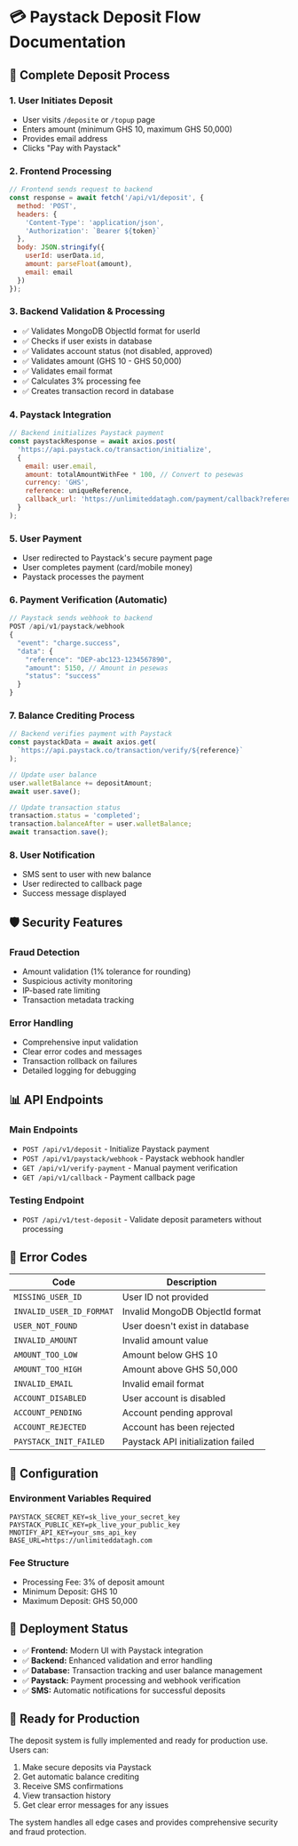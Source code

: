 # 💳 Paystack Deposit Flow Documentation

## 🔄 Complete Deposit Process

### 1. **User Initiates Deposit**
- User visits `/deposite` or `/topup` page
- Enters amount (minimum GHS 10, maximum GHS 50,000)
- Provides email address
- Clicks "Pay with Paystack"

### 2. **Frontend Processing**
```javascript
// Frontend sends request to backend
const response = await fetch('/api/v1/deposit', {
  method: 'POST',
  headers: { 
    'Content-Type': 'application/json',
    'Authorization': `Bearer ${token}`
  },
  body: JSON.stringify({
    userId: userData.id,
    amount: parseFloat(amount),
    email: email
  })
});
```

### 3. **Backend Validation & Processing**
- ✅ Validates MongoDB ObjectId format for userId
- ✅ Checks if user exists in database
- ✅ Validates account status (not disabled, approved)
- ✅ Validates amount (GHS 10 - GHS 50,000)
- ✅ Validates email format
- ✅ Calculates 3% processing fee
- ✅ Creates transaction record in database

### 4. **Paystack Integration**
```javascript
// Backend initializes Paystack payment
const paystackResponse = await axios.post(
  'https://api.paystack.co/transaction/initialize',
  {
    email: user.email,
    amount: totalAmountWithFee * 100, // Convert to pesewas
    currency: 'GHS',
    reference: uniqueReference,
    callback_url: 'https://unlimiteddatagh.com/payment/callback?reference=' + reference
  }
);
```

### 5. **User Payment**
- User redirected to Paystack's secure payment page
- User completes payment (card/mobile money)
- Paystack processes the payment

### 6. **Payment Verification (Automatic)**
```javascript
// Paystack sends webhook to backend
POST /api/v1/paystack/webhook
{
  "event": "charge.success",
  "data": {
    "reference": "DEP-abc123-1234567890",
    "amount": 5150, // Amount in pesewas
    "status": "success"
  }
}
```

### 7. **Balance Crediting Process**
```javascript
// Backend verifies payment with Paystack
const paystackData = await axios.get(
  `https://api.paystack.co/transaction/verify/${reference}`
);

// Update user balance
user.walletBalance += depositAmount;
await user.save();

// Update transaction status
transaction.status = 'completed';
transaction.balanceAfter = user.walletBalance;
await transaction.save();
```

### 8. **User Notification**
- SMS sent to user with new balance
- User redirected to callback page
- Success message displayed

## 🛡️ Security Features

### **Fraud Detection**
- Amount validation (1% tolerance for rounding)
- Suspicious activity monitoring
- IP-based rate limiting
- Transaction metadata tracking

### **Error Handling**
- Comprehensive input validation
- Clear error codes and messages
- Transaction rollback on failures
- Detailed logging for debugging

## 📊 API Endpoints

### **Main Endpoints**
- `POST /api/v1/deposit` - Initialize Paystack payment
- `POST /api/v1/paystack/webhook` - Paystack webhook handler
- `GET /api/v1/verify-payment` - Manual payment verification
- `GET /api/v1/callback` - Payment callback page

### **Testing Endpoint**
- `POST /api/v1/test-deposit` - Validate deposit parameters without processing

## 🎯 Error Codes

| Code | Description |
|------|-------------|
| `MISSING_USER_ID` | User ID not provided |
| `INVALID_USER_ID_FORMAT` | Invalid MongoDB ObjectId format |
| `USER_NOT_FOUND` | User doesn't exist in database |
| `INVALID_AMOUNT` | Invalid amount value |
| `AMOUNT_TOO_LOW` | Amount below GHS 10 |
| `AMOUNT_TOO_HIGH` | Amount above GHS 50,000 |
| `INVALID_EMAIL` | Invalid email format |
| `ACCOUNT_DISABLED` | User account is disabled |
| `ACCOUNT_PENDING` | Account pending approval |
| `ACCOUNT_REJECTED` | Account has been rejected |
| `PAYSTACK_INIT_FAILED` | Paystack API initialization failed |

## 🔧 Configuration

### **Environment Variables Required**
```env
PAYSTACK_SECRET_KEY=sk_live_your_secret_key
PAYSTACK_PUBLIC_KEY=pk_live_your_public_key
MNOTIFY_API_KEY=your_sms_api_key
BASE_URL=https://unlimiteddatagh.com
```

### **Fee Structure**
- Processing Fee: 3% of deposit amount
- Minimum Deposit: GHS 10
- Maximum Deposit: GHS 50,000

## 🚀 Deployment Status

- ✅ **Frontend:** Modern UI with Paystack integration
- ✅ **Backend:** Enhanced validation and error handling
- ✅ **Database:** Transaction tracking and user balance management
- ✅ **Paystack:** Payment processing and webhook verification
- ✅ **SMS:** Automatic notifications for successful deposits

## 🎯 Ready for Production

The deposit system is fully implemented and ready for production use. Users can:
1. Make secure deposits via Paystack
2. Get automatic balance crediting
3. Receive SMS confirmations
4. View transaction history
5. Get clear error messages for any issues

The system handles all edge cases and provides comprehensive security and fraud protection.
